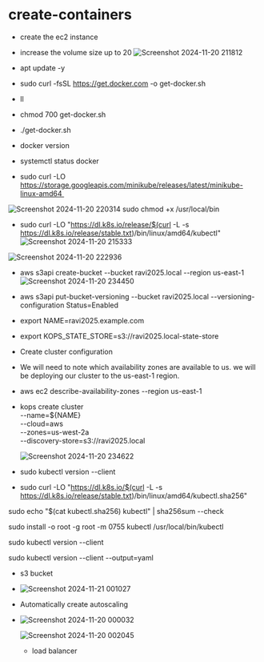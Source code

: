 # create-containers

* create the ec2 instance 
  
* increase the volume size up to 20
![Screenshot 2024-11-20 211812](https://github.com/user-attachments/assets/c077ccc1-ac1e-40c0-a369-ebf0636587cb)

* apt update -y

* sudo curl -fsSL https://get.docker.com -o get-docker.sh

* ll
* chmod 700 get-docker.sh

* ./get-docker.sh

* docker version

* systemctl status docker

* sudo curl -LO https://storage.googleapis.com/minikube/releases/latest/minikube-linux-amd64 


![Screenshot 2024-11-20 220314](https://github.com/user-attachments/assets/e9135bf9-3e7a-4ac2-978a-0e9bedb39aed)
sudo chmod +x /usr/local/bin


* sudo curl -LO "https://dl.k8s.io/release/$(curl -L -s https://dl.k8s.io/release/stable.txt)/bin/linux/amd64/kubectl"
![Screenshot 2024-11-20 215333](https://github.com/user-attachments/assets/0a8d2331-ad7a-46db-aac2-38ddaa399316)

![Screenshot 2024-11-20 222936](https://github.com/user-attachments/assets/2f7333cb-320c-41d4-87b8-bcfdaa99eb9f)


*  aws s3api create-bucket --bucket ravi2025.local --region us-east-1
  ![Screenshot 2024-11-20 234450](https://github.com/user-attachments/assets/a668f123-db67-41a5-b64e-ef387664851c)

* aws s3api put-bucket-versioning --bucket ravi2025.local   --versioning-configuration Status=Enabled

* export NAME=ravi2025.example.com

* export KOPS_STATE_STORE=s3://ravi2025.local-state-store

* Create cluster configuration

* We will need to note which availability zones are available to us.  we will be deploying our cluster to the us-east-1 region.

 * aws ec2 describe-availability-zones --region us-east-1

 * kops create cluster \
    --name=${NAME} \
    --cloud=aws \
    --zones=us-west-2a \
    --discovery-store=s3://ravi2025.local
   
   ![Screenshot 2024-11-20 234622](https://github.com/user-attachments/assets/620b100b-4be7-4f14-8cb8-71d6d0a3d43d)


* sudo kubectl version --client

* sudo curl -LO "https://dl.k8s.io/$(curl -L -s https://dl.k8s.io/release/stable.txt)/bin/linux/amd64/kubectl.sha256"

 sudo echo "$(cat kubectl.sha256) kubectl" | sha256sum --check

sudo install -o root -g root -m 0755 kubectl /usr/local/bin/kubectl

sudo kubectl version --client

sudo kubectl version --client --output=yaml

*  s3 bucket
*  ![Screenshot 2024-11-21 001027](https://github.com/user-attachments/assets/c5cd244d-524f-4075-b839-d6b1058b53c7)
  

*  Automatically create autoscaling

*  ![Screenshot 2024-11-20 000032](https://github.com/user-attachments/assets/c40870b9-dbda-4926-8554-bf8321e03842)
  

   ![Screenshot 2024-11-20 002045](https://github.com/user-attachments/assets/b40431a9-041d-4c28-bf9a-afb26b6d2c13)

   * load balancer









